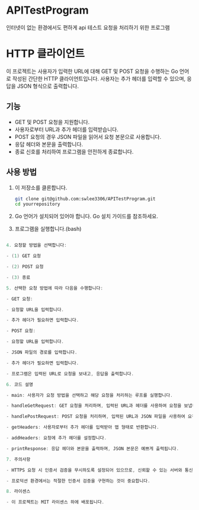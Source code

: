 # APITestProgram
인터넷이 없는 환경에서도 편하게 api 테스트 요청을 처리하기 위한 프로그램

# HTTP 클라이언트

이 프로젝트는 사용자가 입력한 URL에 대해 GET 및 POST 요청을 수행하는 Go 언어로 작성된 간단한 HTTP 클라이언트입니다. 사용자는 추가 헤더를 입력할 수 있으며, 응답을 JSON 형식으로 출력합니다.

## 기능

- GET 및 POST 요청을 지원합니다.
- 사용자로부터 URL과 추가 헤더를 입력받습니다.
- POST 요청의 경우 JSON 파일을 읽어서 요청 본문으로 사용합니다.
- 응답 헤더와 본문을 출력합니다.
- 종료 신호를 처리하여 프로그램을 안전하게 종료합니다.

## 사용 방법

1. 이 저장소를 클론합니다.

   ```bash
   git clone git@github.com:swlee3306/APITestProgram.git
   cd yourrepository

2. Go 언어가 설치되어 있어야 합니다. Go 설치 가이드를 참조하세요.

3. 프로그램을 실행합니다.(bash)
  
  ```go run main.go

4. 요청할 방법을 선택합니다:

- (1) GET 요청

- (2) POST 요청

- (3) 종료

5. 선택한 요청 방법에 따라 다음을 수행합니다:

- GET 요청:

- 요청할 URL을 입력합니다.

- 추가 헤더가 필요하면 입력합니다.

- POST 요청:

- 요청할 URL을 입력합니다.

- JSON 파일의 경로를 입력합니다.

- 추가 헤더가 필요하면 입력합니다.

- 프로그램은 입력된 URL로 요청을 보내고, 응답을 출력합니다.

6. 코드 설명

- main: 사용자가 요청 방법을 선택하고 해당 요청을 처리하는 루프를 실행합니다.

- handleGetRequest: GET 요청을 처리하며, 입력된 URL과 헤더를 사용하여 요청을 보냅니다.

- handlePostRequest: POST 요청을 처리하며, 입력된 URL과 JSON 파일을 사용하여 요청을 보냅니다.

- getHeaders: 사용자로부터 추가 헤더를 입력받아 맵 형태로 반환합니다.

- addHeaders: 요청에 추가 헤더를 설정합니다.

- printResponse: 응답 헤더와 본문을 출력하며, JSON 본문은 예쁘게 출력됩니다.

7. 주의사항

- HTTPS 요청 시 인증서 검증을 무시하도록 설정되어 있으므로, 신뢰할 수 있는 서버와 통신할 때만 사용해야 합니다.

- 프로덕션 환경에서는 적절한 인증서 검증을 구현하는 것이 중요합니다.

8. 라이센스

- 이 프로젝트는 MIT 라이센스 하에 배포됩니다.